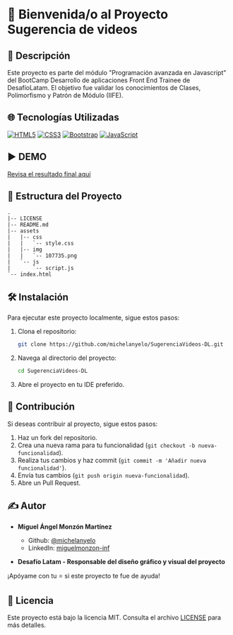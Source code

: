 # 👋 Bienvenida/o al Proyecto Sugerencia de videos

## 📝 Descripción
Este proyecto es parte del módulo "Programación avanzada en Javascript" del BootCamp Desarrollo de aplicaciones Front End Trainee de DesafíoLatam. El objetivo fue validar los conocimientos de Clases, Polimorfismo y Patrón de Módulo (IIFE).

## 🌐 Tecnologías Utilizadas

[![HTML5](https://img.shields.io/badge/HTML5-E34F26.svg?logo=html5&logoColor=white)](https://developer.mozilla.org/en-US/docs/Web/Guide/HTML/HTML5)
[![CSS3](https://img.shields.io/badge/CSS3-1572B6.svg?logo=css3&logoColor=white)](https://developer.mozilla.org/en-US/docs/Web/CSS)
[![Bootstrap](https://img.shields.io/badge/Bootstrap-5.3-brightgreen.svg?logo=bootstrap&logoColor=white)](https://getbootstrap.com/docs/5.3/)
[![JavaScript](https://img.shields.io/badge/JavaScript-F7DF1E.svg?logo=javascript&logoColor=black)](https://developer.mozilla.org/en-US/docs/Web/JavaScript)


## ▶️ DEMO

[Revisa el resultado final aquí](https://michelanyelo.github.io/SugerenciaVideos-DL/)


## 📁 Estructura del Proyecto

```plaintext
.
|-- LICENSE
|-- README.md
|-- assets
|   |-- css
|   |   `-- style.css
|   |-- img
|   |   `-- 107735.png
|   `-- js
|       `-- script.js
`-- index.html

```

## 🛠️ Instalación

Para ejecutar este proyecto localmente, sigue estos pasos:

1. Clona el repositorio:

   ```bash
   git clone https://github.com/michelanyelo/SugerenciaVideos-DL.git

2. Navega al directorio del proyecto:

   ```bash
   cd SugerenciaVideos-DL
   ```

3. Abre el proyecto en tu IDE preferido.

## 🤝 Contribución

Si deseas contribuir al proyecto, sigue estos pasos:

1. Haz un fork del repositorio.
2. Crea una nueva rama para tu funcionalidad (`git checkout -b nueva-funcionalidad`).
3. Realiza tus cambios y haz commit (`git commit -m 'Añadir nueva funcionalidad'`).
4. Envía tus cambios (`git push origin nueva-funcionalidad`).
5. Abre un Pull Request.

## ✍️ Autor

- **Miguel Ángel Monzón Martínez**
  - Github: [@michelanyelo](https://github.com/michelanyelo)
  - LinkedIn: [miguelmonzon-inf](https://linkedin.com/in/miguelmonzon-inf)

- **Desafío Latam - Responsable del diseño gráfico y visual del proyecto**
  
¡Apóyame con tu ⭐️ si este proyecto te fue de ayuda!

## 🧾 Licencia

Este proyecto está bajo la licencia MIT. Consulta el archivo [LICENSE](https://github.com/michelanyelo/SugerenciaVideos-DL/blob/main/LICENSE) para más detalles.
